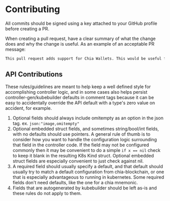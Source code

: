 # Contributing

All commits should be signed using a key attached to your GitHub profile before creating a PR.

When creating a pull request, have a clear summary of what the change does and why the change is useful. As an example of an acceptable PR message:

```markdown
This pull request adds support for Chia Wallets. This would be useful for writing 3rd party apps to be deployed to kubernetes that need to communicate to a Chia wallet's RPCs.
```

## API Contributions

These rules/guidelines are meant to help keep a well defined style for accomplishing controller logic, and in some cases also helps persist controller-gen/kubebuilder defaults in comment tags because it can be easy to accidentally override the API default with a type's zero value on accident, for example.

  1. Optional fields should always include omitempty as an option in the json tag. ex. `json:"image,omitempty"`
  2. Optional embedded struct fields, and sometimes string/bool/int fields, with no defaults should use pointers. A general rule of thumb is to consider how you want to handle the configuration logic surrounding that field in the controller code. If the field may not be configured commonly then it may be convenient to do a simple `if x == nil` check to keep it blank in the resulting K8s Kind struct. Optional embedded struct fields are especially convenient to just check against nil.
  3. A required field should usually specify a default, and that default should usually try to match a default configuration from chia-blockchain, or one that is especially advantageous to running in kubernetes. Some required fields don't need defaults, like the one for a chia mnemonic.
  4. Fields that are autogenerated by kubebuilder should be left as-is and these rules do not apply to them.
